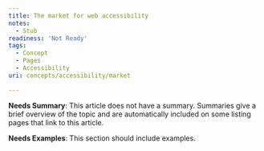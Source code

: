 ```yaml
---
title: The market for web accessibility
notes:
  - Stub
readiness: 'Not Ready'
tags:
  - Concept
  - Pages
  - Accessibility
uri: concepts/accessibility/market

---
```

**Needs Summary**: This article does not have a summary. Summaries give a brief overview of the topic and are automatically included on some listing pages that link to this article.

**Needs Examples**: This section should include examples.

